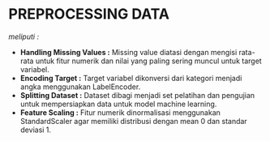
# PREPROCESSING DATA

*meliputi :*
- **Handling Missing Values :** Missing value diatasi dengan mengisi rata-rata untuk fitur numerik dan nilai yang paling sering muncul untuk target variabel.
- **Encoding Target :** Target variabel dikonversi dari kategori menjadi angka menggunakan LabelEncoder.
- **Splitting Dataset :** Dataset dibagi menjadi set pelatihan dan pengujian untuk mempersiapkan data untuk model machine learning.
- **Feature Scaling :** Fitur numerik dinormalisasi menggunakan StandardScaler agar memiliki distribusi dengan mean 0 dan standar deviasi 1.
